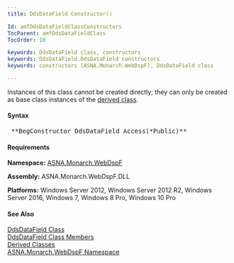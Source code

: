 ```yaml
---
title: DdsDataField Constructor()

Id: amfDdsDataFieldClassConstructors
TocParent: amfDdsDataFieldClass
TocOrder: 10

keywords: DdsDataField class, constructors
keywords: DdsDataField.DdsDataField constructors
keywords: constructors [ASNA.Monarch.WebDspF], DdsDataField class

---
```


Instances of this class cannot be created directly; they can only be created as base class instances of the [ derived class](amfDdsDataFieldDerivedClasses.html).

#### Syntax
<pre class="prettyprint"> **BegConstructor DdsDataField Access(*Public)** </pre>

#### Requirements
**Namespace:** [ASNA.Monarch.WebDspF](amfWebDspFNamespace.html)

**Assembly:** ASNA.Monarch.WebDspF.DLL

**Platforms:** Windows Server 2012, Windows Server 2012 R2, Windows Server 2016, Windows 7, Windows 8 Pro, Windows 10 Pro

#### See Also
[DdsDataField Class](amfDdsDataFieldClass.html) <br /> [ DdsDataField Class Members](amfDdsDataFieldClassMembers.html) <br /> [ Derived Classes](amfDdsDataFieldDerivedClasses.html) <br />[ ASNA.Monarch.WebDspF Namespace](amfWebDspFNamespace.html)
